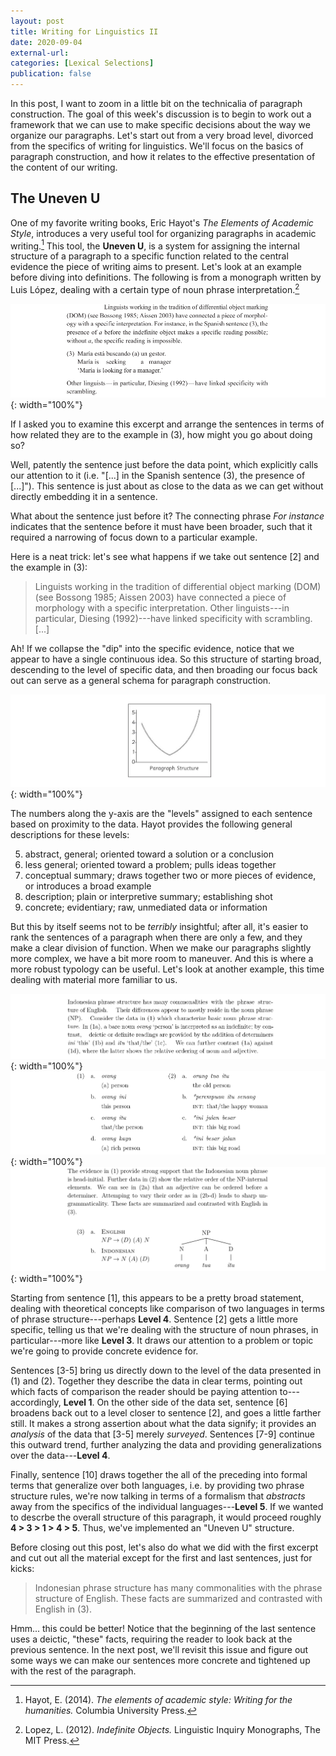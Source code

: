 ```yaml
---
layout: post
title: Writing for Linguistics II
date: 2020-09-04
external-url:
categories: [Lexical Selections]
publication: false
---
```


In this post, I want to zoom in a little bit on the technicalia of paragraph construction. The goal of this week's discussion is to begin to work out a framework that we can use to make specific decisions about the way we organize our paragraphs. Let's start out from a very broad level, divorced from the specifics of writing for linguistics. We'll focus on the basics of paragraph construction, and how it relates to the effective presentation of the content of our writing.

## The Uneven U

One of my favorite writing books, Eric Hayot's *The Elements of Academic Style*, introduces a very useful tool for organizing paragraphs in academic writing.[^1] This tool, the **Uneven U**, is a system for assigning the internal structure of a paragraph to a specific function related to the central evidence the piece of writing aims to present. Let's look at an example before diving into definitions. The following is from a monograph written by Luis López, dealing with a certain type of noun phrase interpretation.[^2]

![](/assets/lopez.png){: width="100%"}

If I asked you to examine this excerpt and arrange the sentences in terms of how related they are to the example in (3), how might you go about doing so?

Well, patently the sentence just before the data point, which explicitly calls our attention to it (i.e. "[...] in the Spanish sentence (3), the presence of [...]"). This sentence is just about as close to the data as we can get without directly embedding it in a sentence.

What about the sentence just before it? The connecting phrase *For instance* indicates that the sentence before it must have been broader, such that it required a narrowing of focus down to a particular example.

Here is a neat trick: let's see what happens if we take out sentence [2] and the example in (3):

> Linguists working in the tradition of differential object marking (DOM) (see Bossong 1985; Aissen 2003) have connected a piece of morphology with a specific interpretation.
> Other linguists---in particular, Diesing (1992)---have linked specificity with scrambling. [...]

Ah! If we collapse the "dip" into the specific evidence, notice that we appear to have a single continuous idea. So this structure of starting broad, descending to the level of specific data, and then broading our focus back out can serve as a general schema for paragraph construction.

![](/assets/uneven-U.png){: width="100%"}

The numbers along the y-axis are the "levels" assigned to each sentence based on proximity to the data. Hayot provides the following general descriptions for these levels:

5. abstract, general; oriented toward a solution or a conclusion
4. less general; oriented toward a problem; pulls ideas together
3. conceptual summary; draws together two or more pieces of evidence, or introduces a broad example
2. description; plain or interpretive summary; establishing shot
1. concrete; evidentiary; raw, unmediated data or information

But this by itself seems not to be *terribly* insightful; after all, it's easier to rank the sentences of a paragraph when there are only a few, and they make a clear division of function. When we make our paragraphs slightly more complex, we have a bit more room to maneuver. And this is where a more robust typology can be useful. Let's look at another example, this time dealing with material more familiar to us.

![](/assets/sept5_1.png){: width="100%"}
![](/assets/sept5_2.png){: width="100%"}
![](/assets/sept5_3.png){: width="100%"}

Starting from sentence [1], this appears to be a pretty broad statement, dealing with theoretical concepts like comparison of two languages in terms of phrase structure---perhaps **Level 4**. Sentence [2] gets a little more specific, telling us that we're dealing with the structure of noun phrases, in particular---more like **Level 3**. It draws our attention to a problem or topic we're going to provide concrete evidence for. 

Sentences [3-5] bring us directly down to the level of the data presented in (1) and (2). Together they describe the data in clear terms, pointing out which facts of comparison the reader should be paying attention to---accordingly, **Level 1**. On the other side of the data set, sentence [6] broadens back out to a level closer to sentence [2], and goes a little farther still. It makes a strong assertion about what the data signify; it provides an *analysis* of the data that [3-5] merely *surveyed*. Sentences [7-9] continue this outward trend, further analyzing the data and providing generalizations over the data---**Level 4**.

Finally, sentence [10] draws together the all of the preceding into formal terms that generalize over both languages, i.e. by providing two phrase structure rules, we're now talking in terms of a formalism that *abstracts* away from the specifics of the individual languages---**Level 5**. If we wanted to descrbe the overall structure of this paragraph, it would proceed roughly **4 > 3 > 1 > 4 > 5**. Thus, we've implemented an "Uneven U" structure. 

Before closing out this post, let's also do what we did with the first excerpt and cut out all the material except for the first and last sentences, just for kicks:

> Indonesian phrase structure has many commonalities with the phrase structure of English.
> These facts are summarized and contrasted with English in (3).

Hmm... this could be better! Notice that the beginning of the last sentence uses a deictic, "these" facts, requiring the reader to look back at the previous sentence. In the next post, we'll revisit this issue and figure out some ways we can make our sentences more concrete and tightened up with the rest of the paragraph.


[^1]: Hayot, E. (2014). *The elements of academic style: Writing for the humanities.* Columbia University Press.

[^2]: Lopez, L. (2012). *Indefinite Objects.* Linguistic Inquiry Monographs, The MIT Press.
